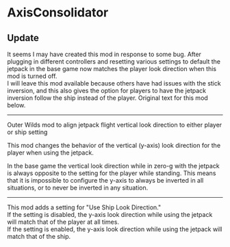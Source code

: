 # AxisConsolidator

## Update
It seems I may have created this mod in response to some bug. After plugging in different controllers and resetting various settings to default the jetpack in the base game now matches the player look direction when this mod is turned off.  
I will leave this mod available because others have had issues with the stick inversion, and this also gives the option for players to have the jetpack inversion follow the ship instead of the player. Original text for this mod below. 

------------

Outer Wilds mod to align jetpack flight vertical look direction to either player or ship setting

This mod changes the behavior of the vertical (y-axis) look direction for the player when using the jetpack.

In the base game the vertical look direction while in zero-g with the jetpack is always opposite to the setting for the player while standing. This means that it is impossible to configure the y-axis to always be inverted in all situations, or to never be inverted in any situation.

-------------

This mod adds a setting for "Use Ship Look Direction."  
If the setting is disabled, the y-axis look direction while using the jetpack will match that of the player at all times.  
If the setting is enabled, the y-axis look direction while using the jetpack will match that of the ship. 
